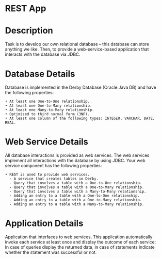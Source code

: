 # REST App

# Description

Task is to develop our own relational database – this database can store anything we like. Then, to provide a web-service-based application that interacts with the database via JDBC.

# Database Details

Database is implemented in the Derby Database (Oracle Java DB) and have the following
properties:

    • At least one One-to-One relationship.
    • At least one One-to-Many relationship.
    • At least one Many-to-Many relationship.
    • Optimized to third normal form (3NF).
    • At least one column of the following types: INTEGER, VARCHAR, DATE, REAL.

# Web Service Details

All database interactions is provided as web services. The web services  implement all
interactions with the database by using JDBC. Your web service component has the following
properties:

    • REST is used to provide web services.
      - A service that creates tables in Derby.
      - Query that involves a table with a One-to-One relationship.
      - Query that involves a table with a One-to-Many relationship.
      - Query that involves a table with a Many-to-Many relationship.
      - Adding an entry to a table with a One-to-One relationship.
      - Adding an entry to a table with a One-to-Many relationship.
      - Adding an entry to a table with a Many-to-Many relationship.

# Application Details

Application that interfaces to web services. This application  automatically
invoke each service at least once and display the outcome of each service: In case of queries display
the returned data, in case of statements indicate whether the statement was successful or not.
